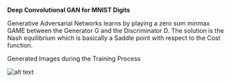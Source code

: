**Deep Convolutional GAN for MNIST Digits**


Generative Adversarial Networks learns by playing a zero sum minmax GAME between the Generator G and the Discriminator D.
The solution is the Nash equilibrium which is basically a Saddle point with respect to the Cost function.


Generated Images during the Training Process 

![alt text](https://github.com/santanupattanayak1/ML_DS_Catalog-/tree/master/DCGAN%20for%20MNIST/DCGAN%20MNIST%20training%20images%20evolution/gan_mnist.gif)








